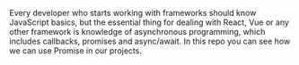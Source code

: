 Every developer who starts working with frameworks should know JavaScript basics, but the essential thing for dealing with React, 
Vue or any other framework is knowledge of asynchronous programming, which includes callbacks, promises and async/await.
 In this repo you can see how we can use Promise in our projects.
